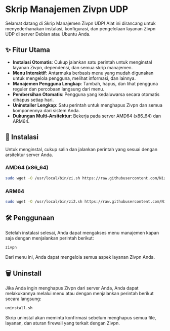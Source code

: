 # Skrip Manajemen Zivpn UDP

Selamat datang di Skrip Manajemen Zivpn UDP! Alat ini dirancang untuk menyederhanakan instalasi, konfigurasi, dan pengelolaan layanan Zivpn UDP di server Debian atau Ubuntu Anda.

## ✨ Fitur Utama

- **Instalasi Otomatis**: Cukup jalankan satu perintah untuk menginstal layanan Zivpn, dependensi, dan semua skrip manajemen.
- **Menu Interaktif**: Antarmuka berbasis menu yang mudah digunakan untuk mengelola pengguna, melihat informasi, dan lainnya.
- **Manajemen Pengguna Lengkap**: Tambah, hapus, dan lihat pengguna reguler dan percobaan langsung dari menu.
- **Pembersihan Otomatis**: Pengguna yang kedaluwarsa secara otomatis dihapus setiap hari.
- **Uninstaller Lengkap**: Satu perintah untuk menghapus Zivpn dan semua komponennya dari sistem Anda.
- **Dukungan Multi-Arsitektur**: Bekerja pada server AMD64 (x86_64) dan ARM64.

## 🚀 Instalasi

Untuk menginstal, cukup salin dan jalankan perintah yang sesuai dengan arsitektur server Anda.

### AMD64 (x86_64)
```bash
sudo wget -O /usr/local/bin/zi.sh https://raw.githubusercontent.com/Nizwarax/udp-zivpn/main/zi.sh && sudo chmod +x /usr/local/bin/zi.sh && sudo zi.sh
```

### ARM64
```bash
sudo wget -O /usr/local/bin/zi2.sh https://raw.githubusercontent.com/Nizwarax/udp-zivpn/main/zi2.sh && sudo chmod +x /usr/local/bin/zi2.sh && sudo zi2.sh
```

## 🛠️ Penggunaan

Setelah instalasi selesai, Anda dapat mengakses menu manajemen kapan saja dengan menjalankan perintah berikut:

```bash
zivpn
```

Dari menu ini, Anda dapat mengelola semua aspek layanan Zivpn Anda.

## 🗑️ Uninstall

Jika Anda ingin menghapus Zivpn dari server Anda, Anda dapat melakukannya melalui menu atau dengan menjalankan perintah berikut secara langsung:

```bash
uninstall.sh
```

Skrip uninstal akan meminta konfirmasi sebelum menghapus semua file, layanan, dan aturan firewall yang terkait dengan Zivpn.

